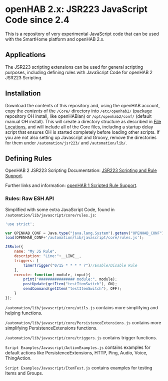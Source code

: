 # openHAB 2.x: JSR223 JavaScript Code since 2.4

This is a repository of very experimental JavaScript code that can be used with the SmartHome platform and openHAB 2.x.

## Applications

The JSR223 scripting extensions can be used for general scripting purposes, including defining rules with JavaScript Code for openHAB 2 JSR223 Scripting.

## Installation

Download the contents of this repository and, using the openHAB account, copy the _contents_ of the `/Core/` directory into `/etc/openhab2/` (package repository OH install, like openHABian) or `/opt/openhab2/conf/` (default manual OH install). 
This will create a directory structure as described in [File Locations](../Python/Getting-Started.md#file-locations), and will include all of the Core files, including a startup delay script that ensures OH is started completely before loading other scripts.
If you are not also setting up Javascript and Groovy, remove the directories for them under `/automation/jsr223/` and `/automation/lib/`.

## Defining Rules

OpenHAB 2 JSR223 Scripting Documentation: [JSR223 Scripting and Rule Support](https://www.openhab.org/docs/configuration/jsr223.html#jsr223-scripting).

Further links and information: [openHAB 1 Scripted Rule Support](https://github.com/eclipse/smarthome/wiki/Scripted-Rule-Support).

### Rules: Raw ESH API

Simplified with some extra JavaScript Code, found in `/automation/lib/javascript/core/rules.js`:

```JavaScript
'use strict';

var OPENHAB_CONF = Java.type("java.lang.System").getenv("OPENHAB_CONF");
load(OPENHAB_CONF+'/automation/lib/javascript/core/rules.js');

JSRule({
    name: "My JS Rule",
    description: "Line:"+__LINE__,
    triggers: [
        TimerTrigger("0/15 * * * * ?")//Enable/Disable Rule
    ],
    execute: function( module, input){
        print("################ module:", module);
        postUpdate(getItem("testItemSwitch"), ON);
        sendCommand(getItem("testItemSwitch"), OFF);
    }
});
```

`/automation/lib/javascript/core/utils.js` contains more simplifying and helping functions.

`/automation/lib/javascript/core/PersistenceExtensions.js` contains more simplifying PersistenceExtensions functions.

`/automation/lib/javascript/core/triggers.js` contains trigger functions.

`Script Examples/Javascript/ActionExamples.js` contains examples for default actions like PersistenceExtensions, HTTP, Ping, Audio, Voice, ThingAction.

`Script Examples/Javascript/ItemTest.js` contains examples for testing Items and Groups.
